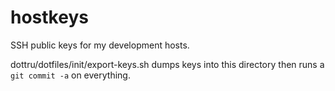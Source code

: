 hostkeys
========

SSH public keys for my development hosts.

dottru/dotfiles/init/export-keys.sh dumps keys into this directory then runs a `git commit -a` on everything.
